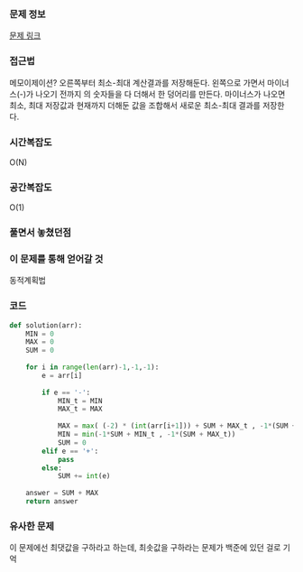 ### 문제 정보
[문제 링크](https://school.programmers.co.kr/learn/courses/30/lessons/1843)

### 접근법
메모이제이션?
오른쪽부터 최소-최대 계산결과를 저장해둔다.
왼쪽으로 가면서 마이너스(-)가 나오기 전까지 의 숫자들을 다 더해서 한 덩어리를 만든다.
마이너스가 나오면 최소, 최대 저장값과 현재까지 더해둔 값을 조합해서 새로운 최소-최대 결과를 저장한다.

### 시간복잡도
O(N)

### 공간복잡도
O(1)

### 풀면서 놓쳤던점


### 이 문제를 통해 얻어갈 것
동적계획법

### 코드
```python
def solution(arr):
    MIN = 0
    MAX = 0
    SUM = 0
    
    for i in range(len(arr)-1,-1,-1):
        e = arr[i]
        
        if e == '-':
            MIN_t = MIN
            MAX_t = MAX
            
            MAX = max( (-2) * (int(arr[i+1])) + SUM + MAX_t , -1*(SUM + MIN_t))
            MIN = min(-1*SUM + MIN_t , -1*(SUM + MAX_t))
            SUM = 0
        elif e == '+':
            pass
        else:
            SUM += int(e)
    
    answer = SUM + MAX
    return answer
```
### 유사한 문제
이 문제에선 최댓값을 구하라고 하는데, 최솟값을 구하라는 문제가 백준에 있던 걸로 기억
